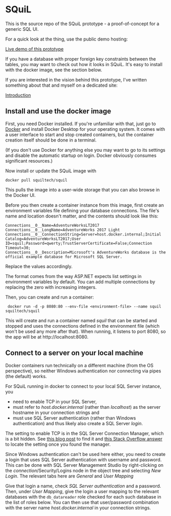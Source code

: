 # SQuiL

This is the source repo of the SQuiL prototype - a proof-of-concept for a generic SQL UI.

For a quick look at the thing, use the public demo hosting:

[Live demo of this prototype](https://squil.azurewebsites.net)

If you have a database with proper foreign key constraints between the tables, you may want
to check out how it looks in SQuiL. It's easy to install with the docker image, see the
section below.

If you are interested in the vision behind this prototype, I've written something about
that and myself on a dedicated site:

[Introduction](https://squil.net)

<!-- [![Build Status](https://dev.azure.com/bliptech/Squil/_apis/build/status/jtheisen.squil?branchName=master)](https://dev.azure.com/bliptech/Squil/_build/latest?definitionId=14&branchName=master) -->

## Install and use the docker image

First, you need Docker installed. If you're unfamiliar with that, just go to
[Docker](https://www.docker.com/get-started) and install Docker Desktop for your
operating system. It comes with a user interface to start and stop created
containers, but the container creation itself should be done in a terminal.

(If you don't use Docker for anything else you may want to go to its settings and
disable the automatic startup on login. Docker obviously consumes significant resources.)

Now install or update the SQuiL image with

    docker pull squiltech/squil

This pulls the image into a user-wide storage that you can also browse in
the Docker UI.

Before you then create a container instance from this image, first create an
environment variables file defining your database connections. The file's name
and location doesn't matter, and the contents should look like this:

    Connections__0__Name=AdventureWorksLT2017
    Connections__0__LongName=AdventureWorks 2017 Light
    Connections__0__ConnectionString=Server=host.docker.internal;Initial Catalog=AdventureWorksLT2017;User ID=squil;Password=qwerty;TrustServerCertificate=False;Connection Timeout=30;
    Connections__0__Description=Microsoft's AdventureWorks database is the official example database for Microsoft SQL Server.

Replace the values accordingly.

The format comes from the way ASP.NET expects list settings in environment variables by default.
You can add multiple connections by replacing the zero with increasing integers.

Then, you can create and run a container:

     docker run -d -p 8080:80 --env-file <environment-file> --name squil squiltech/squil

This will create and run a container named *squil* that can be started and stopped and uses
the connections defined in the environment file (which won't be used any more after that).
When running, it listens to port 8080, so the app will be at http://localhost:8080.

## Connect to a server on your local machine

Docker containers run technically on a different machine (from the OS perspective), so neither Windows authentication nor connecting via pipes (the default) works.

For SQuiL running in docker to connect to your local SQL Server instance, you

- need to enable TCP in your SQL Server,
- must refer to *host.docker.internal* (rather than *localhost*) as the server hostname in your connection strings and
- must use SQL Server authentication (rather than Windows authentication) and thus likely also create a SQL Server *login*.

The setting to enable TCP is in the SQL Server Connection Manager, which is a bit hidden. See
[this blog post](https://www.mytecbits.com/microsoft/sql-server/where-is-sql-server-configuration-manager)
to find it and
[this Stack Overflow answer](<https://stackoverflow.com/a/50170217/870815>)
to locate the setting once you found the manager.

Since Windows authentication can't be used here either, you need to create a login that uses
SQL Server authentication with username and password. This can be done with SQL Server Management Studio
by right-clicking on the *connection*/Security/Logins node in the object tree and selecting *New Login*. The relevant tabs here are *General* and *User Mapping*

Give that login a name, check *SQL Server authentication* and a password. Then, under *User Mapping*, give the login a user mapping to the relevant databases with the `db_datareader` role checked for each such database in the list of roles below. You can then use that user/password combination with the server name *host.docker.internal* in your connection strings.

